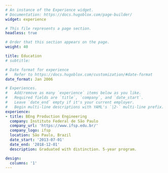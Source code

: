 ```yaml
---
# An instance of the Experience widget.
# Documentation: https://docs.hugoblox.com/page-builder/
widget: experience

# This file represents a page section.
headless: true

# Order that this section appears on the page.
weight: 40

title: Education
# subtitle:

# Date format for experience
#   Refer to https://docs.hugoblox.com/customization/#date-format
date_format: Jan 2006

# Experiences.
#   Add/remove as many `experience` items below as you like.
#   Required fields are `title`, `company`, and `date_start`.
#   Leave `date_end` empty if it's your current employer.
#   Begin multi-line descriptions with YAML's `|2-` multi-line prefix.
experience:
- title: BEng Production Engineering
  company: Instituto Federal de São Paulo
  company_url: 'https://www.ifsp.edu.br/'
  company_logo: ifsp
  location: São Paulo, Brazil
  date_start: '2013-07-01'
  date_end: '2018-12-01'
  description: Graduated with distinction. 5-year program.

design:
  columns: '1'
---
```

